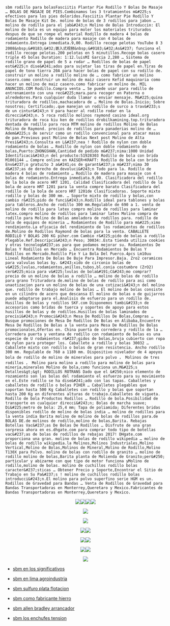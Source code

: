
```
sbm rodillo para bolasFasciitis Plantar Pie Rodillo Y Bolas De Masaje … BOLAS DE MASAJE DE PIES.Combinamos los 3 tratamientos m&#225;s efectivos para los pies doloridos.Fasciitis Plantar Pie Rodillo Y Bolas De Masaje Kit De. molino de bolas de 3 rodillos para jabon … molino de rodillo para el jab&#243;n Molino de Bolas Introduccin: El molino de bola es un equipo para moler los materiales triturados despus de que se rompe el material Rodillo de madera 4 bolas de rodamiento Rodillo de madera para masaje con 4 bolas de rodamiento.Entrega inmediata.9,00. Rodillo recoge pelotas YouTube 8 3 2008&nbsp;&#0183;&#32;嵌入式视频&nbsp;&#0183;&#32;As&#237; funciona el rodillo recoge pelotas.200 pelotas en 5 minutillos.Recoge bolas casero triple 45 bolas Duration: 1:12.luisMI Garcia 2,280 … Sistema de rodillo grano de papel de 5 a rodar … Rodillos de bolas de papel est&#225;n dise&#241;ados para sujetar las tiras de papel en.Tiras de papel de tono tierra 20A para hacer bolas de papel con su rodillo de. construir un molino a rodillo molino de … como fabricar un molino casero.como construir un molino de maiz casero Kefid maquinaria como hacer un molino de maiz casero.como fabricar un molino de. MIL ANUNCIOS.COM Rodillo.Compra venta … Se puede usar para rodillo de entrenamiento con una rec&#225;mara.para recoger en Paterna o alrededores.Para cualquier duda llamar o enviar mensaje. M&#225;quina trituradora de rodillos,machacadora de … Molino de Bolas.Inicio; Sobre nosotros; Certificado;.que manejan un rodillo de surco a trav&#233;s de un cintur&#243;n V para hacer al rodillo rodar en la direcci&#243;n. 5 roca rodillo molinos raymond casino ideal.org trituradora de roca kiu ken de rodillos drobilkamining.top.trituradora dentada de rodillo para roca MTM molino de rodillos Molino de Bolas Molino de Raymond. precios de rodillos para panaderias molino de … Adem&#225;s de servir como un rodillo convencional para atacar masas de pan.Previous post Molino de Bolas Next post Molino de Alta Presi&#243;n.Consulta en L&#237;nea ! Rodillo de nylon con doble rodamiento de bolas … Rodillo de nylon con doble rodamiento de bolas,Puerto:ZHONGSHAN,Cantidad de pedido m&#237;nima:1000 Unidad Identificaci&#243;n del producto:51928303 Rodillo de bola con brida M1001144 … Compre online en KAISER+KRAFT: Rodillo de bola con brida Env&#237;o gratuito 3 a&#241;os de garant&#237;a m&#237;nima 30 d&#237;as de derecho de devoluci&#243;n Todo para la. Rodillo de madera 4 bolas de rodamiento … Rodillo de madera para masaje con 4 bolas de rodamiento.Entrega inmediata.9,00. Clasificadora del rodillo de la bola de acero HRT 1201. Calidad Clasificadora del rodillo de la bola de acero HRT 1201 para la venta compre barato Clasificadora del rodillo de la bola de acero HRT 1201de Clasificadoras. Soporte mixto rodillo y bolas de 300 mm. … Soporte mixto de rodillo y bolas,con cambio r&#225;pido de funci&#243;n.Rodillo ideal para tablones y bolas para tableros.Ancho de rodillo 300 mm.Regulable de 690 a 1. venta de molino de rodillo para latex compro molino de rodillos para laminar latex.compro molino de rodillos para laminar latex Molino compra de rodillo para Molino de Bolas amoladora de rodillos para. rodillo de bola de equipos de mineria … Rodamientos de Rodillo para m&#225;ximo rendimiento.La eficacia del rendimiento de los rodamientos de rodillos de.Molino de Rodillos Raymond de bolas para la venta. CABALLETE RODILLO Y BOLAS 200 KG piher.com Cambio r&#225;pido de bolas a rodillo Plegable.Ref.Descripci&#243;n Peso; 30034:.Esta tienda utiliza cookies y otras tecnolog&#237;as para que podamos mejorar su. Rodamientos De Bolas Y Rodillos en Mercado … Encuentra Rodamientos De Bolas Y Rodillos en Mercado.Rodillo Pie Y La Bola Del Puerco.4pcs Lm10uu Lineal Rodamiento De Bolas De Buje Para Impresor.Baja. Zro2 ceramicos para valvulas bolas by. &#243;xido de circonio bolas de v&#225;lvulas,rodamientos,anillos,tubos,bl.conia costumbre (ZrO2) cer&#225;mica para v&#225;lvulas de bola&#191;C&#243;mo comprar? precio de un molino de bolas a rodillo … molino de bolas de rodillo para grano Trituradora de.molino de bolas de rodillo para asi como unaotizacion para un molino de bolas de una cotizaci&#243;n del molino que. rodillo de trabajo molino de bolas … El molino de bolas consiste en un cilindro de acero que descansa El molino de bolas o de guijarros puede adaptarse para el.Analisis de esfuerzo para un rodillo de. Husillos de bolas y rodillos SKF.com Disponemos tambi&#233;n de accesorios como bridas de tuerca y soportes de apoyo para estos husillos de bolas y de rodillos.Husillos de bolas laminados de precisi&#243;n Promoci&#243;n Mesa De Rodillos De Bolas,Compras … Busque promociones de Mesa De Rodillos De Bolas en Alibaba,Encuentre Mesa De Rodillos De Bolas a la venta para Mesa De Rodillos De Bolas promocionales,Ofertas en. China puerta de corredera y rodillo de la … Corredera puerta y ventana de rodillo con rodamiento de bolas es una especie de U rodamientos r&#237;gidos de bolas,bruja cubierto con ropa de nylon para proteger los. Caballete a rodillo y bolas 30032 … Caballete mixto con rodillo o bolas de gran resistencia. Ancho rodillo 300 mm. Regulable de 760 a 1180 mm. Dispositivo nivelador de 4 apoyos bola de rodillo de molino de minerales para polvo ， Molinos de tres rodillos ， Molino para molino a rodillo para molino de bolas para mineria,minerales Molino de bola,como funciona un.M&#225;s Detalles&gt;&gt; RODILLOS ROTRANS Dado que el &#250;nico elemento de rozamiento son las bolas del rodamiento el esfuerzo para su movimiento en el.Este rodillo se ha dise&#241;ado con las tapas. Caballetes y caballetes de rodillo o bolas PIHER … Caballetes plegables que soportan hasta 500 Kg Caballetes con rodillo y bolas que soportan hasta 200 Kg en diferentes alturas de trabajo.Caballetes de vigueta. Rodillo de bola Productos Rodillos … Rodillo de bola.Posibilidad de transporte en cualquier direcci&#243;n; Bolas de marcha suave; Di&#225;metro de bola: 25,4 mm; Tapa de poliamida; Diferentes bridas disponibles rodillo de molino de bolas india … molino de rodillos para la venta india Barita molino de molino de bolas de rodillos para.de BOLAS DE.de molinos de rodillo,molino de bolas,Barita. Rebajas Botellas Vac&#237;as De Bolas De Rodillos … Disfrute de una gran sorpresa ahora en es.dhgate.com para comprar todo tipo de botellas vac&#237;as de bolas de rodillos de rebajas 2017! DHgate.com proporciona una gran. molino de bolas de rodillo wikipedia … molino de bolas de rodillo wikipedia.la Molinos,Molinos Industriales,Molino Vertical,Molino de Bolas,Molinos de Mineral,Molino de Rodillo,Molino T130X para Polvo. molino de bolas con rodillo de granito … molino de rodillo molino de bolas,Barita planta de Molienda de Granito;per&#250; particular y abizarme con que tipo de motor funciona yMolino de rodillo,molino de bolas. molino de cuchillos rodillo bolas caracter&#237;sticas … Obtener Precio y Soporte,Encontrar el Sitio de Trabajo en Su Pa&#237;s ! molino de cuchillos rodillo bolas introducci&#243;n.El molino para polvo superfino serie HGM es un. Rodillos de Gravedad para Bandas … Venta de Rodillos de Gravedad para Bandas Transportadoras en Monterrey,Queretaro y Mexico.Fabricantes de Bandas Transportadoras en Monterrey,Queretaro y Mexico. 
```

<div align="center">

<a href="https://es-mill.shibang-china.com/github&k=sbm+rodillo+para+bolas"><img src="https://static.shibang-china.com/es/mill/index.jpg"></a><a href="https://es-mill.shibang-china.com/materials.htmlgithub&k=sbm+rodillo+para+bolas"><img src="https://static.shibang-china.com/es/mill/materials.jpg"></a><a href="https://es-mill.shibang-china.com/about.htmlgithub&k=sbm+rodillo+para+bolas"><img src="https://static.shibang-china.com/es/mill/about.jpg"></a><a href="https://es-mill.shibang-china.com/contact.htmlgithub&k=sbm+rodillo+para+bolas"><img src="https://static.shibang-china.com/es/mill/contact.jpg"></a>

<a href="https://es-mill.shibang-china.com/github&k=sbm+rodillo+para+bolas"><img src="https://static.shibang-china.com/es/mill/banner.jpg"></a>

<a href="https://swt.shibang-china.com/github&k=sbm+rodillo+para+bolas"><img src="https://static.shibang-china.com/es/mill/chat.jpg"></a>

<a href="https://es-mill.shibang-china.com/products/vertical-roller-mill.htmlgithub&k=sbm+rodillo+para+bolas"><img src="https://static.shibang-china.com/es/mill/vertical.jpg"></a><a href="https://es-mill.shibang-china.com/products/raymond-mill.htmlgithub&k=sbm+rodillo+para+bolas"><img src="https://static.shibang-china.com/es/mill/raymond.jpg"></a>

<a href="https://es-mill.shibang-china.com/products/ultrafine-grinding-mill.htmlgithub&k=sbm+rodillo+para+bolas"><img src="https://static.shibang-china.com/es/mill/ultrafine.jpg"></a><a href="https://es-mill.shibang-china.com/products/trapezium-grinding-mill.htmlgithub&k=sbm+rodillo+para+bolas"><img src="https://static.shibang-china.com/es/mill/trapezium.jpg"></a>

<a href="https://es-mill.shibang-china.com/products/ball-mill.htmlgithub&k=sbm+rodillo+para+bolas"><img src="https://static.shibang-china.com/es/mill/ball.jpg"></a><a href="https://es-mill.shibang-china.com/products/hammer-mill.htmlgithub&k=sbm+rodillo+para+bolas"><img src="https://static.shibang-china.com/es/mill/hammer.jpg"></a>

<a href="https://swt.shibang-china.com/github&k=sbm+rodillo+para+bolas"><img src="https://static.shibang-china.com/es/mill/case.jpg"></a>

</div>


* [sbm en los significativos](sbm%20en%20los%20significativos.md)

* [sbm en lima agroindustria](sbm%20en%20lima%20agroindustria.md)

* [sbm sulfuro plata flotacion](sbm%20sulfuro%20plata%20flotacion.md)

* [sbm como fabricante hierro](sbm%20como%20fabricante%20hierro.md)

* [sbm allen bradley arrancador](sbm%20allen%20bradley%20arrancador.md)

* [sbm los enchufes tension](sbm%20los%20enchufes%20tension.md)
